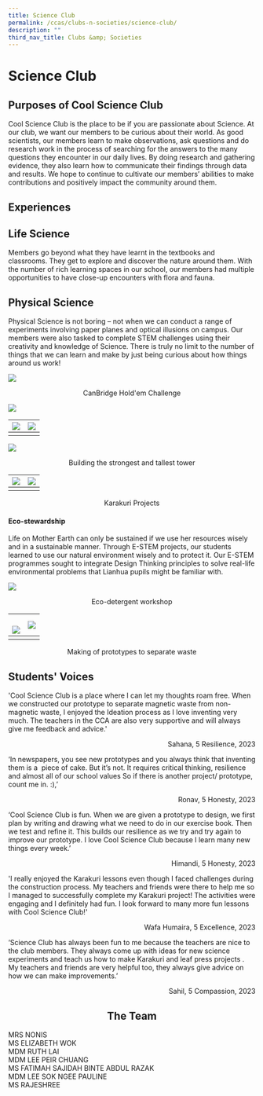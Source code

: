 ```yaml
---
title: Science Club
permalink: /ccas/clubs-n-societies/science-club/
description: ""
third_nav_title: Clubs &amp; Societies
---
```

# Science Club
## Purposes of Cool Science Club

Cool Science Club is the place to be if you are passionate about Science. At our club, we want our members to be curious about their world. As good scientists, our members learn to make observations, ask questions and do research work in the process of searching for the answers to the many questions they encounter in our daily lives. By doing research and gathering evidence, they also learn how to communicate their findings through data and results. We hope to continue to cultivate our members’ abilities to make contributions and positively impact the community around them.

## Experiences


## Life Science

Members go beyond what they have learnt in the textbooks and classrooms. They get to explore and discover the nature around them. With the number of rich learning spaces in our school, our members had multiple opportunities to have close-up encounters with flora and fauna.


## Physical Science

Physical Science is not boring – not when we can conduct a range of experiments involving paper planes and optical illusions on campus. Our members were also tasked to complete STEM challenges using their creativity and knowledge of Science. There is truly no limit to the number of things that we can learn and make by just being curious about how things around us work!

![](/images/CCAs/Science%20Club/canbridge%20hold_em.jpg)
<center>CanBridge Hold'em Challenge</center>

![](/images/CCAs/Science%20Club/copy%20of%20img_1650%20edited.jpg)

|  ![](/images/CCAs/Science%20Club/copy%20of%20img_1653%20edited.jpg) |  ![](/images/CCAs/Science%20Club/copy%20of%20img_2327%20edited.jpg)   |
|:-:|:-:|
|||

![](/images/CCAs/Science%20Club/copy%20of%20copy%20of%20img_2331%20edited.jpg)  
<center>Building the strongest and tallest tower</center>

|  ![](/images/CCAs/Science%20Club/img_9664%20edited.jpg) |  ![](/images/CCAs/Science%20Club/img_9667%20edited.jpg)  |
|:-:|:-:|
|||

<center>Karakuri Projects</center>

#### Eco-stewardship

Life on Mother Earth can only be sustained if we use her resources wisely and in a sustainable manner. Through E-STEM projects, our students learned to use our natural environment wisely and to protect it. Our E-STEM programmes sought to integrate Design Thinking principles to solve real-life environmental problems that Lianhua pupils might be familiar with.

![](/images/CCAs/Science%20Club/eco-detergent.JPG)
<center>Eco-detergent workshop</center>

|  <br>![](/images/CCAs/Science%20Club/e-stem%20waste%201.JPG)|  ![](/images/CCAs/Science%20Club/e-stem%20waste%202.JPG)  |
|:-:|:-:|
|||

<center>Making of prototypes to separate waste</center>

## Students' Voices

'Cool Science Club is a place where I can let my thoughts roam free. When we constructed our prototype to separate magnetic waste from non-magnetic waste, I enjoyed the Ideation process as I love inventing very much. The teachers in the CCA are also very supportive and will always give me feedback and advice.'&nbsp;

  <p style="text-align: right"> Sahana, 5 Resilience, 2023<br></p>
  

‘In newspapers, you see new prototypes and you always think that inventing them is a&nbsp; piece of cake. But it’s not. It requires critical thinking, resilience and almost all of our school values So if there is another project/ prototype, count me in. :),’

  <p style="text-align: right"> Ronav, 5 Honesty, 2023<br></p>


‘Cool Science Club is fun. When we are given a prototype to design, we first plan by writing and drawing what we need to do in our exercise book. Then we test and refine it. This builds our resilience as we try and try again to improve our prototype. I love Cool Science Club because I learn many new things every week.’

  <p style="text-align: right"> Himandi, 5 Honesty, 2023<br></p>
  

'I really enjoyed the Karakuri lessons even though I faced challenges during the construction process. My teachers and friends were there to help me so I managed to successfully complete my Karakuri project! The activities were engaging and I definitely had fun. I look forward to many more fun lessons with Cool Science Club!'&nbsp;

  <p style="text-align: right"> Wafa Humaira, 5 Excellence, 2023<br></p>
  

‘Science Club has always been fun to me because the teachers are nice to the club members. They always come up with ideas for new science experiments and teach us how to make Karakuri and leaf press projects . My teachers and friends are very helpful too, they always give advice on how we can make improvements.’

  <p style="text-align: right"> Sahil, 5 Compassion, 2023<br></p>
	
## <center>The Team</center>

MRS NONIS<br>
MS ELIZABETH WOK<br>
MDM RUTH LAI<br>
MDM LEE PEIR CHUANG<br>
MS FATIMAH SAJIDAH BINTE ABDUL RAZAK<br>
MDM LEE SOK NGEE PAULINE<br>
MS RAJESHREE